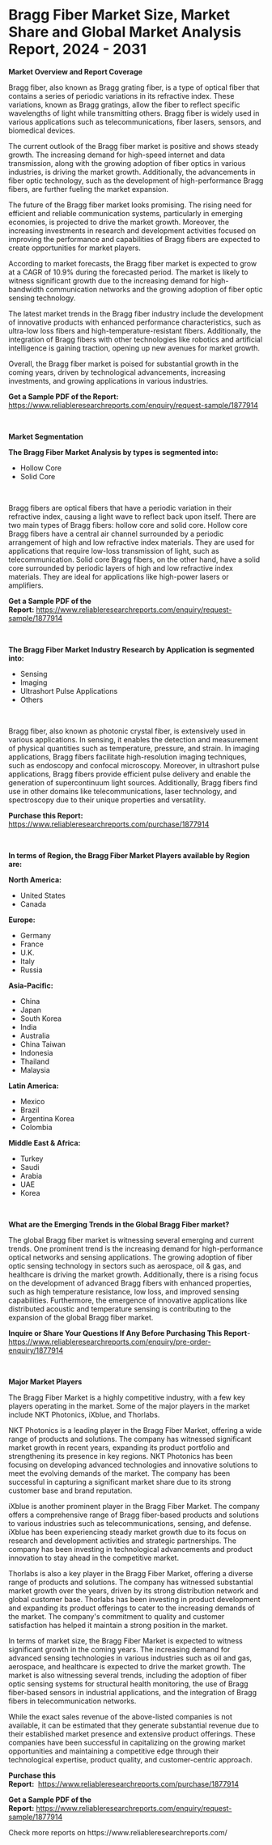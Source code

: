 <p><h1>Bragg Fiber Market Size, Market Share and Global Market Analysis Report, 2024 - 2031</h1></p><p><strong>Market Overview and Report Coverage</strong></p>
<p><p>Bragg fiber, also known as Bragg grating fiber, is a type of optical fiber that contains a series of periodic variations in its refractive index. These variations, known as Bragg gratings, allow the fiber to reflect specific wavelengths of light while transmitting others. Bragg fiber is widely used in various applications such as telecommunications, fiber lasers, sensors, and biomedical devices.</p><p>The current outlook of the Bragg fiber market is positive and shows steady growth. The increasing demand for high-speed internet and data transmission, along with the growing adoption of fiber optics in various industries, is driving the market growth. Additionally, the advancements in fiber optic technology, such as the development of high-performance Bragg fibers, are further fueling the market expansion.</p><p>The future of the Bragg fiber market looks promising. The rising need for efficient and reliable communication systems, particularly in emerging economies, is projected to drive the market growth. Moreover, the increasing investments in research and development activities focused on improving the performance and capabilities of Bragg fibers are expected to create opportunities for market players.</p><p>According to market forecasts, the Bragg fiber market is expected to grow at a CAGR of 10.9% during the forecasted period. The market is likely to witness significant growth due to the increasing demand for high-bandwidth communication networks and the growing adoption of fiber optic sensing technology. </p><p>The latest market trends in the Bragg fiber industry include the development of innovative products with enhanced performance characteristics, such as ultra-low loss fibers and high-temperature-resistant fibers. Additionally, the integration of Bragg fibers with other technologies like robotics and artificial intelligence is gaining traction, opening up new avenues for market growth.</p><p>Overall, the Bragg fiber market is poised for substantial growth in the coming years, driven by technological advancements, increasing investments, and growing applications in various industries.</p></p>
<p><strong>Get a Sample PDF of the Report:</strong> <a href="https://www.reliableresearchreports.com/enquiry/request-sample/1877914">https://www.reliableresearchreports.com/enquiry/request-sample/1877914</a></p>
<p>&nbsp;</p>
<p><strong>Market Segmentation</strong></p>
<p><strong>The Bragg Fiber Market Analysis by types is segmented into:</strong></p>
<p><ul><li>Hollow Core</li><li>Solid Core</li></ul></p>
<p>&nbsp;</p>
<p><p>Bragg fibers are optical fibers that have a periodic variation in their refractive index, causing a light wave to reflect back upon itself. There are two main types of Bragg fibers: hollow core and solid core. Hollow core Bragg fibers have a central air channel surrounded by a periodic arrangement of high and low refractive index materials. They are used for applications that require low-loss transmission of light, such as telecommunication. Solid core Bragg fibers, on the other hand, have a solid core surrounded by periodic layers of high and low refractive index materials. They are ideal for applications like high-power lasers or amplifiers.</p></p>
<p><strong>Get a Sample PDF of the Report:</strong>&nbsp;<a href="https://www.reliableresearchreports.com/enquiry/request-sample/1877914">https://www.reliableresearchreports.com/enquiry/request-sample/1877914</a></p>
<p>&nbsp;</p>
<p><strong>The Bragg Fiber Market Industry Research by Application is segmented into:</strong></p>
<p><ul><li>Sensing</li><li>Imaging</li><li>Ultrashort Pulse Applications</li><li>Others</li></ul></p>
<p>&nbsp;</p>
<p><p>Bragg fiber, also known as photonic crystal fiber, is extensively used in various applications. In sensing, it enables the detection and measurement of physical quantities such as temperature, pressure, and strain. In imaging applications, Bragg fibers facilitate high-resolution imaging techniques, such as endoscopy and confocal microscopy. Moreover, in ultrashort pulse applications, Bragg fibers provide efficient pulse delivery and enable the generation of supercontinuum light sources. Additionally, Bragg fibers find use in other domains like telecommunications, laser technology, and spectroscopy due to their unique properties and versatility.</p></p>
<p><strong>Purchase this Report:</strong>&nbsp; <a href="https://www.reliableresearchreports.com/purchase/1877914">https://www.reliableresearchreports.com/purchase/1877914</a></p>
<p>&nbsp;</p>
<p><strong>In terms of Region, the Bragg Fiber Market Players available by Region are:</strong></p>
<p>
    <p> <strong> North America: </strong>
        <ul>
            <li>United States</li>
            <li>Canada</li>
        </ul>
        </p> 
    <p> <strong> Europe: </strong>
        <ul>
            <li>Germany</li>
            <li>France</li>
            <li>U.K.</li>
            <li>Italy</li>
            <li>Russia</li>
        </ul>
        </p> 
    <p> <strong> Asia-Pacific: </strong>
        <ul>
            <li>China</li>
            <li>Japan</li>
            <li>South Korea</li>
            <li>India</li>
            <li>Australia</li>
            <li>China Taiwan</li>
            <li>Indonesia</li>
            <li>Thailand</li>
            <li>Malaysia</li>
        </ul>
        </p> 
    <p> <strong> Latin America: </strong>
        <ul>
            <li>Mexico</li>
            <li>Brazil</li>
            <li>Argentina Korea</li>
            <li>Colombia</li>
        </ul>
        </p> 
    <p> <strong> Middle East & Africa: </strong>
        <ul>
            <li>Turkey</li>
            <li>Saudi</li>
            <li>Arabia</li>
            <li>UAE</li>
            <li>Korea</li>
        </ul>
    </p>
    </p>
<p>&nbsp;</p>
<p><strong>What are the Emerging Trends in the Global Bragg Fiber market?</strong></p>
<p><p>The global Bragg fiber market is witnessing several emerging and current trends. One prominent trend is the increasing demand for high-performance optical networks and sensing applications. The growing adoption of fiber optic sensing technology in sectors such as aerospace, oil & gas, and healthcare is driving the market growth. Additionally, there is a rising focus on the development of advanced Bragg fibers with enhanced properties, such as high temperature resistance, low loss, and improved sensing capabilities. Furthermore, the emergence of innovative applications like distributed acoustic and temperature sensing is contributing to the expansion of the global Bragg fiber market.</p></p>
<p><strong>Inquire or Share Your Questions If Any Before Purchasing This Report</strong>- <a href="https://www.reliableresearchreports.com/enquiry/pre-order-enquiry/1877914">https://www.reliableresearchreports.com/enquiry/pre-order-enquiry/1877914</a></p>
<p>&nbsp;</p>
<p><strong>Major Market Players</strong></p>
<p><p>The Bragg Fiber Market is a highly competitive industry, with a few key players operating in the market. Some of the major players in the market include NKT Photonics, iXblue, and Thorlabs.</p><p>NKT Photonics is a leading player in the Bragg Fiber Market, offering a wide range of products and solutions. The company has witnessed significant market growth in recent years, expanding its product portfolio and strengthening its presence in key regions. NKT Photonics has been focusing on developing advanced technologies and innovative solutions to meet the evolving demands of the market. The company has been successful in capturing a significant market share due to its strong customer base and brand reputation.</p><p>iXblue is another prominent player in the Bragg Fiber Market. The company offers a comprehensive range of Bragg fiber-based products and solutions to various industries such as telecommunications, sensing, and defense. iXblue has been experiencing steady market growth due to its focus on research and development activities and strategic partnerships. The company has been investing in technological advancements and product innovation to stay ahead in the competitive market.</p><p>Thorlabs is also a key player in the Bragg Fiber Market, offering a diverse range of products and solutions. The company has witnessed substantial market growth over the years, driven by its strong distribution network and global customer base. Thorlabs has been investing in product development and expanding its product offerings to cater to the increasing demands of the market. The company's commitment to quality and customer satisfaction has helped it maintain a strong position in the market.</p><p>In terms of market size, the Bragg Fiber Market is expected to witness significant growth in the coming years. The increasing demand for advanced sensing technologies in various industries such as oil and gas, aerospace, and healthcare is expected to drive the market growth. The market is also witnessing several trends, including the adoption of fiber optic sensing systems for structural health monitoring, the use of Bragg fiber-based sensors in industrial applications, and the integration of Bragg fibers in telecommunication networks.</p><p>While the exact sales revenue of the above-listed companies is not available, it can be estimated that they generate substantial revenue due to their established market presence and extensive product offerings. These companies have been successful in capitalizing on the growing market opportunities and maintaining a competitive edge through their technological expertise, product quality, and customer-centric approach.</p></p>
<p><strong>Purchase this Report:</strong>&nbsp;&nbsp;<a href="https://www.reliableresearchreports.com/purchase/1877914">https://www.reliableresearchreports.com/purchase/1877914</a></p>
<p></p>
<p><strong>Get a Sample PDF of the Report:</strong>&nbsp;<a href="https://www.reliableresearchreports.com/enquiry/request-sample/1877914">https://www.reliableresearchreports.com/enquiry/request-sample/1877914</a></p>
<p>Check more reports on https://www.reliableresearchreports.com/</p>